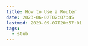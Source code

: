 ```yaml
---
title: How to Use a Router
date: 2023-06-02T02:07:45
lastmod: 2023-09-07T20:57:01
tags:
  - stub
---
```

